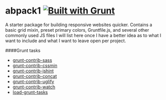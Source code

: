 abpack1 [![Built with Grunt](https://cdn.gruntjs.com/builtwith.png)](http://gruntjs.com/)
==========

A starter package for building responsive websites quicker. Contains a basic grid mixin, preset primary colors, Gruntfile.js, and several other commonly used JS files I will list here once I have a better idea as to what I want to include and what I want to leave open per project.

####Grunt tasks

- [grunt-contrib-sass](https://github.com/gruntjs/grunt-contrib-sass)
- [grunt-contrib-cssmin](https://github.com/gruntjs/grunt-contrib-cssmin)
- [grunt-contrib-jshint](https://github.com/gruntjs/grunt-contrib-jshint)
- [grunt-contrib-concat](https://github.com/gruntjs/grunt-contrib-concat)
- [grunt-contrib-uglify](https://github.com/gruntjs/grunt-contrib-uglify)
- [grunt-contrib-watch](https://github.com/gruntjs/grunt-contrib-watch)
- [load-grunt-tasks](https://npmjs.org/package/require-grunt-configs)
